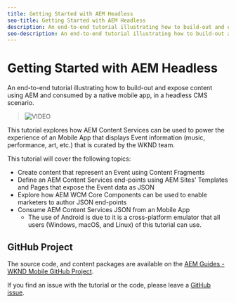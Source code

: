 ```yaml
---
title: Getting Started with AEM Headless
seo-title: Getting Started with AEM Headless
description: An end-to-end tutorial illustrating how to build-out and expose content using AEM Headless.
seo-description: An end-to-end tutorial illustrating how to build-out and expose content using AEM Headless.
---
```


# Getting Started with AEM Headless

An end-to-end tutorial illustrating how to build-out and expose content using AEM and consumed by a native  mobile app, in a headless CMS scenario.

>![VIDEO](https://video.tv.adobe.com/v/28315/?quality=12)

This tutorial explores how AEM Content Services can be used to power the experience of an Mobile App that displays Event information (music, performance, art, etc.) that is curated by the WKND team.

This tutorial will cover the following topics:

* Create content that represent an Event using Content Fragments
* Define an AEM Content Services end-points using AEM Sites' Templates and Pages that expose the Event data as JSON
* Explore how AEM WCM Core Components can be used to enable marketers to author JSON end-points
* Consume AEM Content Services JSON from an Mobile App
  * The use of Android is due to it is a cross-platform emulator that all users (Windows, macOS, and Linux) of this tutorial can use.

## GitHub Project

The source code, and content packages are available on the [AEM Guides - WKND Mobile GitHub Project](https://github.com/adobe/aem-guides-wknd-mobile).

If you find an issue with the tutorial or the code, please leave a [GitHub issue](https://github.com/adobe/aem-guides-wknd-mobile/issues).
